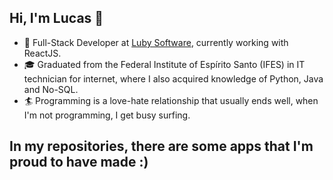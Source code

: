## Hi, I'm Lucas 👋


- 🔭  Full-Stack Developer at <a href="https://www.luby.com.br/">Luby Software<a/>, currently working with ReactJS.
- &#127891; Graduated from the Federal Institute of Espírito Santo (IFES) in IT technician for internet, where I also acquired knowledge of Python, Java and No-SQL.
- &#127940; Programming is a love-hate relationship that usually ends well, when I'm not programming, I get busy surfing. 

<strong><h2>In my repositories, there are some apps that I'm proud to have made :)<h2/><strong/> 
